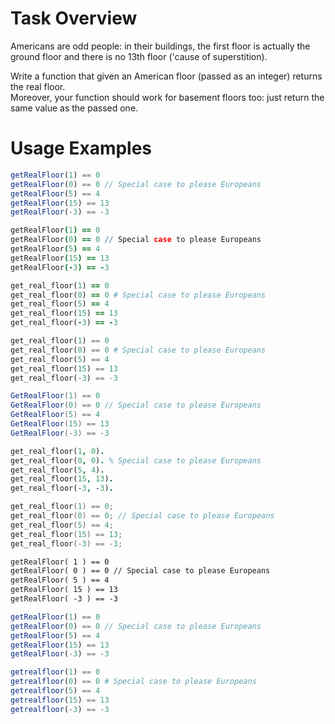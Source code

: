 # Task Overview
Americans are odd people: in their buildings, the first floor is actually the ground floor and there is no 13th floor ('cause of superstition).

Write a function that given an American floor (passed as an integer) returns the real floor.</br>
Moreover, your function should work for basement floors too: just return the same value as the passed one.

# Usage Examples
```javascript
getRealFloor(1) == 0 
getRealFloor(0) == 0 // Special case to please Europeans
getRealFloor(5) == 4
getRealFloor(15) == 13
getRealFloor(-3) == -3
```
```coffeescript
getRealFloor(1) == 0 
getRealFloor(0) == 0 // Special case to please Europeans
getRealFloor(5) == 4
getRealFloor(15) == 13
getRealFloor(-3) == -3
```
```ruby
get_real_floor(1) == 0 
get_real_floor(0) == 0 # Special case to please Europeans
get_real_floor(5) == 4
get_real_floor(15) == 13
get_real_floor(-3) == -3
```
```python
get_real_floor(1) == 0 
get_real_floor(0) == 0 # Special case to please Europeans
get_real_floor(5) == 4
get_real_floor(15) == 13
get_real_floor(-3) == -3
```
```csharp
GetRealFloor(1) == 0 
GetRealFloor(0) == 0 // Special case to please Europeans
GetRealFloor(5) == 4
GetRealFloor(15) == 13
GetRealFloor(-3) == -3
```
```prolog
get_real_floor(1, 0). 
get_real_floor(0, 0). % Special case to please Europeans
get_real_floor(5, 4).
get_real_floor(15, 13).
get_real_floor(-3, -3).
```
```c
get_real_floor(1) == 0; 
get_real_floor(0) == 0; // Special case to please Europeans
get_real_floor(5) == 4;
get_real_floor(15) == 13;
get_real_floor(-3) == -3;
```
```cfml
getRealFloor( 1 ) == 0 
getRealFloor( 0 ) == 0 // Special case to please Europeans
getRealFloor( 5 ) == 4
getRealFloor( 15 ) == 13
getRealFloor( -3 ) == -3
```
```typescript
getRealFloor(1) == 0 
getRealFloor(0) == 0 // Special case to please Europeans
getRealFloor(5) == 4
getRealFloor(15) == 13
getRealFloor(-3) == -3
```
```julia
getrealfloor(1) == 0 
getrealfloor(0) == 0 # Special case to please Europeans
getrealfloor(5) == 4
getrealfloor(15) == 13
getrealfloor(-3) == -3
```
